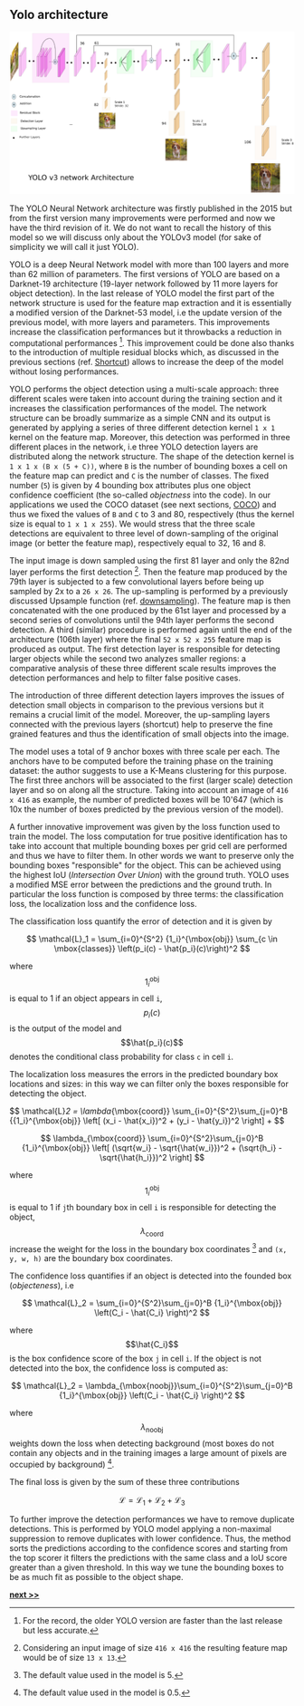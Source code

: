## Yolo architecture

![Yolo Neural Network scheme.](../../../../img/yolonet.png)

The YOLO Neural Network architecture was firstly published in the 2015 but from the first version many improvements were performed and now we have the third revision of it.
We do not want to recall the history of this model so we will discuss only about the YOLOv3 model (for sake of simplicity we will call it just YOLO).

YOLO is a deep Neural Network model with more than 100 layers and more than 62 million of parameters.
The first versions of YOLO are based on a Darknet-19 architecture (19-layer network followed by 11 more layers for object detection).
In the last release of YOLO model the first part of the network structure is used for the feature map extraction and it is essentially a modified version of the Darknet-53 model, i.e the update version of the previous model, with more layers and parameters.
This improvements increase the classification performances but it throwbacks a reduction in computational performances [^1].
This improvement could be done also thanks to the introduction of multiple residual blocks which, as discussed in the previous sections (ref. [Shortcut](../NeuralNetwork/Shortcut.md)) allows to increase the deep of the model without losing performances.

YOLO performs the object detection using a multi-scale approach: three different scales were taken into account during the training section and it increases the classification performances of the model.
The network structure can be broadly summarize as a simple CNN and its output is generated by applying a series of three different detection kernel `1 x 1` kernel on the feature map.
Moreover, this detection was performed in three different places in the network, i.e three YOLO detection layers are distributed along the network structure.
The shape of the detection kernel is `1 x 1 x (B x (5 + C))`, where `B` is the number of bounding boxes a cell on the feature map can predict and `C` is the number of classes.
The fixed number (`5`) is given by 4 bounding box attributes plus one object confidence coefficient (the so-called *objectness* into the code).
In our applications we used the COCO dataset (see next sections, [COCO](./Dataset.md)) and thus we fixed the values of `B` and `C` to 3 and 80, respectively (thus the kernel size is equal to `1 x 1 x 255`).
We would stress that the three scale detections are equivalent to three level of down-sampling of the original image (or better the feature map), respectively equal to 32, 16 and 8.

The input image is down sampled using the first 81 layer and only the 82nd layer performs the first detection [^2].
Then the feature map produced by the 79th layer is subjected to a few convolutional layers before being up sampled by 2x to a `26 x 26`.
The up-sampling is performed by a previously discussed Upsample function (ref. [downsampling](../SuperResolution/Resampling.md)).
The feature map is then concatenated with the one produced by the 61st layer and processed by a second series of convolutions until the 94th layer performs the second detection.
A third (similar) procedure is performed again until the end of the architecture (106th layer) where the final `52 x 52 x 255` feature map is produced as output.
The first detection layer is responsible for detecting larger objects while the second two analyzes smaller regions: a comparative analysis of these three different scale results improves the detection performances and help to filter false positive cases.

The introduction of three different detection layers improves the issues of detection small objects in comparison to the previous versions but it remains a crucial limit of the model.
Moreover, the up-sampling layers connected with the previous layers (shortcut) help to preserve the fine grained features and thus the identification of small objects into the image.

The model uses a total of 9 anchor boxes with three scale per each.
The anchors have to be computed before the training phase on the training dataset: the author suggests to use a K-Means clustering for this purpose.
The first three anchors will be associated to the first (larger scale) detection layer and so on along all the structure.
Taking into account an image of `416 x 416` as example, the number of predicted boxes will be 10'647 (which is 10x the number of boxes predicted by the previous version of the model).

A further innovative improvement was given by the loss function used to train the model.
The loss computation for true positive identification has to take into account that multiple bounding boxes per grid cell are performed and thus we have to filter them.
In other words we want to preserve only the bounding boxes "responsible" for the object.
This can be achieved using the highest IoU (*Intersection Over Union*) with the ground truth.
YOLO uses a modified MSE error between the predictions and the ground truth.
In particular the loss function is composed by three terms: the classification loss, the localization loss and the confidence loss.

The classification loss quantify the error of detection and it is given by

$$
\mathcal{L}_1 = \sum_{i=0}^{S^2} {1_i}^{\mbox{obj}} \sum_{c \in \mbox{classes}} \left(p_i(c) - \hat{p_i}(c)\right)^2
$$

where $${1_i}^{\mbox{obj}}$$ is equal to 1 if an object appears in cell `i`, $$p_i(c)$$ is the output of the model and $$\hat{p_i}(c)$$ denotes the conditional class probability for class `c` in cell `i`.

The localization loss measures the errors in the predicted boundary box locations and sizes: in this way we can filter only the boxes responsible for detecting the object.

$$
\mathcal{L}_2 = \lambda_{\mbox{coord}} \sum_{i=0}^{S^2}\sum_{j=0}^B {{1_i}^{\mbox{obj}} \left[ (x_i - \hat{x_i})^2 + (y_i - \hat{y_i})^2 \right] +
$$

$$
\lambda_{\mbox{coord}} \sum_{i=0}^{S^2}\sum_{j=0}^B {1_i}^{\mbox{obj}} \left[ (\sqrt{w_i} - \sqrt{\hat{w_i}})^2 + (\sqrt{h_i} - \sqrt{\hat{h_i}})^2 \right]
$$

where $${1_i}^{\mbox{obj}}$$ is equal to 1 if `j`th boundary box in cell `i` is responsible for detecting the object, $$\lambda_{\mbox{coord}}$$ increase the weight for the loss in the boundary box coordinates [^3] and `(x, y, w, h)` are the boundary box coordinates.

The confidence loss quantifies if an object is detected into the founded box (*objecteness*), i.e

$$
\mathcal{L}_2 = \sum_{i=0}^{S^2}\sum_{j=0}^B {1_i}^{\mbox{obj}} \left(C_i - \hat{C_i} \right)^2
$$

where $$\hat{C_i}$$ is the box confidence score of the box `j` in cell `i`.
If the object is not detected into the box, the confidence loss is computed as:

$$
\mathcal{L}_2 = \lambda_{\mbox{noobj}}\sum_{i=0}^{S^2}\sum_{j=0}^B {1_i}^{\mbox{obj}} \left(C_i - \hat{C_i} \right)^2
$$

where $$\lambda_{\mbox{noobj}}$$ weights down the loss when detecting background (most boxes do not contain any objects and in the training images a large amount of pixels are occupied by background) [^4].

The final loss is given by the sum of these three contributions

$$
\mathcal{L} = \mathcal{L}_1 + \mathcal{L}_2 + \mathcal{L}_3
$$

To further improve the detection performances we have to remove duplicate detections.
This is performed by YOLO model applying a non-maximal suppression to remove duplicates with lower confidence.
Thus, the method sorts the predictions according to the confidence scores and starting from the top scorer it filters the predictions with the same class and a IoU score greater than a given threshold.
In this way we tune the bounding boxes to be as much fit as possible to the object shape.


[^1]: For the record, the older YOLO version are faster than the last release but less accurate.

[^2]: Considering an input image of size `416 x 416` the resulting feature map would be of size `13 x 13`.

[^3]: The default value used in the model is 5.

[^4]: The default value used in the model is 0.5.

[**next >>**](./Dataset.md)
